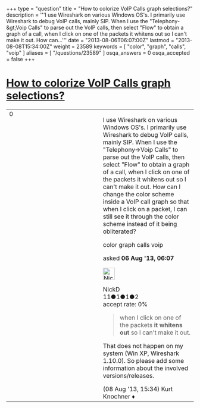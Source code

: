 +++
type = "question"
title = "How to colorize VoIP Calls graph selections?"
description = '''I use Wireshark on various Windows OS&#x27;s. I primarily use Wireshark to debug VoIP calls, mainly SIP. When I use the &quot;Telephony-&amp;gt;Voip Calls&quot; to parse out the VoIP calls, then select &quot;Flow&quot; to obtain a graph of a call, when I click on one of the packets it whitens out so I can&#x27;t make it out. How can...'''
date = "2013-08-06T06:07:00Z"
lastmod = "2013-08-08T15:34:00Z"
weight = 23589
keywords = [ "color", "graph", "calls", "voip" ]
aliases = [ "/questions/23589" ]
osqa_answers = 0
osqa_accepted = false
+++

<div class="headNormal">

# [How to colorize VoIP Calls graph selections?](/questions/23589/how-to-colorize-voip-calls-graph-selections)

</div>

<div id="main-body">

<div id="askform">

<table id="question-table" style="width:100%;"><colgroup><col style="width: 50%" /><col style="width: 50%" /></colgroup><tbody><tr class="odd"><td style="width: 30px; vertical-align: top"><div class="vote-buttons"><span id="post-23589-upvote" class="ajax-command post-vote up" rel="nofollow" title="I like this post (click again to cancel)"> </span><div id="post-23589-score" class="post-score" title="current number of votes">0</div><span id="post-23589-downvote" class="ajax-command post-vote down" rel="nofollow" title="I dont like this post (click again to cancel)"> </span> <span id="favorite-mark" class="ajax-command favorite-mark" rel="nofollow" title="mark/unmark this question as favorite (click again to cancel)"> </span><div id="favorite-count" class="favorite-count"></div></div></td><td><div id="item-right"><div class="question-body"><p>I use Wireshark on various Windows OS's. I primarily use Wireshark to debug VoIP calls, mainly SIP. When I use the "Telephony-&gt;Voip Calls" to parse out the VoIP calls, then select "Flow" to obtain a graph of a call, when I click on one of the packets it whitens out so I can't make it out. How can I change the color scheme inside a VoIP call graph so that when I click on a packet, I can still see it through the color scheme instead of it being obliterated?<br />
</p></div><div id="question-tags" class="tags-container tags"><span class="post-tag tag-link-color" rel="tag" title="see questions tagged &#39;color&#39;">color</span> <span class="post-tag tag-link-graph" rel="tag" title="see questions tagged &#39;graph&#39;">graph</span> <span class="post-tag tag-link-calls" rel="tag" title="see questions tagged &#39;calls&#39;">calls</span> <span class="post-tag tag-link-voip" rel="tag" title="see questions tagged &#39;voip&#39;">voip</span></div><div id="question-controls" class="post-controls"></div><div class="post-update-info-container"><div class="post-update-info post-update-info-user"><p>asked <strong>06 Aug '13, 06:07</strong></p><img src="https://secure.gravatar.com/avatar/c1d331ea615d8789fcd6f930929c32ca?s=32&amp;d=identicon&amp;r=g" class="gravatar" width="32" height="32" alt="NickD&#39;s gravatar image" /><p><span>NickD</span><br />
<span class="score" title="11 reputation points">11</span><span title="1 badges"><span class="badge1">●</span><span class="badgecount">1</span></span><span title="1 badges"><span class="silver">●</span><span class="badgecount">1</span></span><span title="2 badges"><span class="bronze">●</span><span class="badgecount">2</span></span><br />
<span class="accept_rate" title="Rate of the user&#39;s accepted answers">accept rate:</span> <span title="NickD has no accepted answers">0%</span> </br></p></div></div><div id="comments-container-23589" class="comments-container"><span id="23664"></span><div id="comment-23664" class="comment"><div id="post-23664-score" class="comment-score"></div><div class="comment-text"><blockquote><p>when I click on one of the packets <strong>it whitens out</strong> so I can't make it out.</p></blockquote><p>That does not happen on my system (Win XP, Wireshark 1.10.0). So please add some information about the involved versions/releases.</p></div><div id="comment-23664-info" class="comment-info"><span class="comment-age">(08 Aug '13, 15:34)</span> <span class="comment-user userinfo">Kurt Knochner ♦</span></div></div></div><div id="comment-tools-23589" class="comment-tools"></div><div class="clear"></div><div id="comment-23589-form-container" class="comment-form-container"></div><div class="clear"></div></div></td></tr></tbody></table>

</div>

</div>

